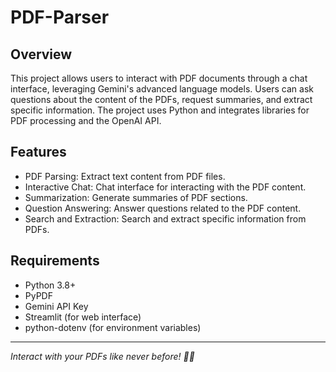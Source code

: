 # PDF-Parser

## Overview
This project allows users to interact with PDF documents through a chat interface, leveraging Gemini's advanced language models. Users can ask questions about the content of the PDFs, request summaries, and extract specific information. The project uses Python and integrates libraries for PDF processing and the OpenAI API.

## Features
- PDF Parsing: Extract text content from PDF files.
- Interactive Chat: Chat interface for interacting with the PDF content.
- Summarization: Generate summaries of PDF sections.
- Question Answering: Answer questions related to the PDF content.
- Search and Extraction: Search and extract specific information from PDFs.

## Requirements
- Python 3.8+
- PyPDF
- Gemini API Key
- Streamlit (for web interface)
- python-dotenv (for environment variables)

---
_Interact with your PDFs like never before! 📄💬_
